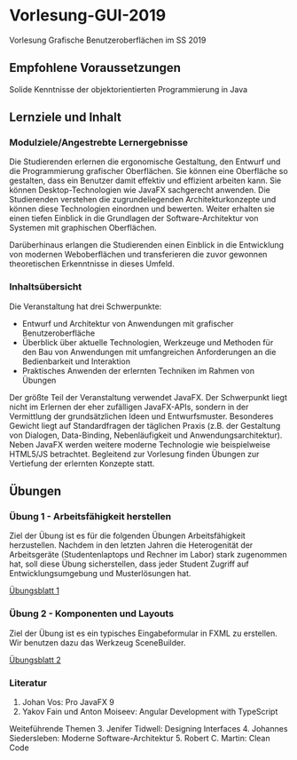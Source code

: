 # Vorlesung-GUI-2019
Vorlesung Grafische Benutzeroberflächen im SS 2019

## Empfohlene Voraussetzungen

Solide Kenntnisse der objektorientierten Programmierung in Java

## Lernziele und Inhalt

### Modulziele/Angestrebte Lernergebnisse

Die Studierenden erlernen die ergonomische Gestaltung, den Entwurf und die Programmierung grafischer Oberflächen. Sie können eine Oberfläche so gestalten, dass ein Benutzer damit effektiv und effizient arbeiten kann. Sie können Desktop-Technologien wie JavaFX sachgerecht anwenden. Die Studierenden verstehen die zugrundeliegenden Architekturkonzepte und können diese Technologien einordnen und bewerten. Weiter erhalten sie einen tiefen Einblick in die Grundlagen der Software-Architektur von Systemen mit graphischen Oberflächen.

Darüberhinaus erlangen die Studierenden einen Einblick in die Entwicklung von modernen Weboberflächen und transferieren die zuvor gewonnen theoretischen Erkenntnisse in dieses Umfeld.

### Inhaltsübersicht

Die Veranstaltung hat drei Schwerpunkte:
* Entwurf und Architektur von Anwendungen mit grafischer Benutzeroberfläche
* Überblick über aktuelle Technologien, Werkzeuge und Methoden für den Bau von Anwendungen mit umfangreichen Anforderungen an die Bedienbarkeit und Interaktion
* Praktisches Anwenden der erlernten Techniken im Rahmen von Übungen

Der größte Teil der Veranstaltung verwendet JavaFX. Der Schwerpunkt liegt nicht im Erlernen der eher zufälligen JavaFX-APIs, sondern in der Vermittlung der grundsätzlichen Ideen und Entwurfsmuster.
Besonderes Gewicht liegt auf Standardfragen der täglichen Praxis (z.B. der Gestaltung von Dialogen, Data-Binding, Nebenläufigkeit und Anwendungsarchitektur). Neben JavaFX werden weitere moderne Technologie wie beispielweise HTML5/JS betrachtet.
Begleitend zur Vorlesung finden Übungen zur Vertiefung der erlernten Konzepte statt.

## Übungen
### Übung 1 - Arbeitsfähigkeit herstellen
Ziel der Übung ist es für die folgenden Übungen Arbeitsfähigkeit herzustellen. Nachdem in den letzten Jahren die Heterogenität der Arbeitsgeräte (Studentenlaptops und Rechner im Labor) stark zugenommen hat, soll diese Übung sicherstellen, dass jeder Student Zugriff auf Entwicklungsumgebung und Musterlösungen hat.

<a href="docbase/U-01-Arbeitsfaehigkeit.pdf">Übungsblatt 1</a>

### Übung 2 - Komponenten und Layouts
Ziel der Übung ist es ein typisches Eingabeformular in FXML zu erstellen. Wir benutzen dazu das Werkzeug SceneBuilder.

<a href="docbase/U-02-Layout.pdf">Übungsblatt 2</a>

### Literatur
1. Johan Vos: Pro JavaFX 9
2. Yakov Fain und Anton Moiseev: Angular Development with TypeScript

Weiteführende Themen
3. Jenifer Tidwell: Designing Interfaces
4. Johannes Siedersleben: Moderne Software-Architektur
5. Robert C. Martin: Clean Code
